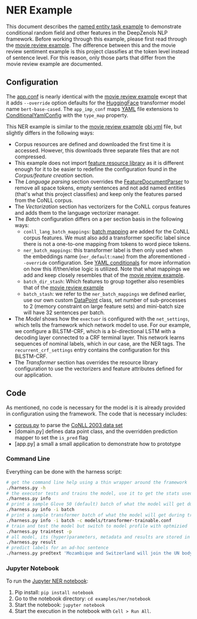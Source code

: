 # NER Example

This document describes the [named entity task example] to demonstrate
conditional random field and other features in the DeepZenols NLP framework.
Before working through this example, please first read through the
[movie review example].  The difference between this and the movie review
sentiment example is this project classifies at the token level instead of
sentence level.  For this reason, only those parts that differ from the movie
review example are documented.


## Configuration

The [app.conf] is nearly identical with the [movie review example] except that
it adds `--override` option defaults for the [HuggingFace] transformer model
name `bert-base-cased`.  The `app_imp_conf` maps [YAML] file extensions to
[ConditionalYamlConfig] with the `type_map` property.

This NER example is similar to the [movie review example] [obj.yml] file, but
slightly differs in the following ways:

* Corpus resources are defined and downloaded the first time it is accessed.
  However, this downloads three separate files that are not compressed.
* This example does not import [feature resource library] as it is different
  enough for it to be easier to redefine the configuration found in the
  *Corpus/feature creation* section.
* The *Language parsing* section overrides the [FeatureDocumentParser] to
  remove all space tokens, empty sentences and not add named entities (that's
  what this project classifies) and keep only the features parsed from the
  CoNLL corpus.
* The *Vectorization* section has vectorizers for the CoNLL corpus features and
  adds them to the language vectorizer manager.
* The *Batch* configuration differs on a per section basis in the following
  ways:
  * `conll_lang_batch_mappings`: [batch mapping](reslib.html#batch-stash) are
  added for the CoNLL corpus features.  We must also add a transformer specific
  label since there is not a one-to-one mapping from tokens to word piece
  tokens.
  * `ner_batch_mappings`: this transformer label is then only used when the
  embeddings name (`ner_default:name`) from the aforementioned `--override`
  configuration.  See [YAML conditionals] for more information on how this
  if/then/else logic is utilized.  Note that what mappings we add and keep
  closely resembles that of the [movie review example].
  * `batch_dir_stash`: Which features to group together also resembles that of
    the [movie review example]
  * `batch_stash`: we refer to the `ner_batch_mappings` we defined earlier, use
    our own custom [DataPoint] class, set number of sub-processes to 2 (memory
    constraint on large feature sets) and mini-batch size will have 32
    sentences per batch.
* The *Model* shows how the `exectuor` is configured with the `net_settings`,
  which tells the framework which network model to use.  For our example, we
  configure a BiLSTM-CRF, which is a bi-directional LSTM with a decoding layer
  connected to a CRF terminal layer.  This network learns sequences of nominal
  labels, which in our case, are the NER tags.  The `recurrent_crf_settings`
  entry contains the configuration for this BiLSTM-CRF.
* The *Transformer* section has overrides the resource library configuration to
  use the vectorizers and feature attributes defined for our application.


## Code

As mentioned, no code is necessary for the model is it is already provided in
configuration using the framework.  The code that is necessary includes:
* [corpus.py] to parse the [CoNLL 2003 data set]
* [domain.py] defines data point class, and the overridden prediction mapper to
  set the `is_pred` flag
* [app.py] a small a small application to demonstrate how to prototype


### Command Line

Everything can be done with the harness script:
```bash
# get the command line help using a thin wrapper around the framework
./harness.py -h
# the executor tests and trains the model, use it to get the stats used to train
./harness.py info
# print a sample Glove 50 (default) batch of what the model will get during training
./harness.py info -i batch
# print a sample transformer batch of what the model will get during training
./harness.py info -i batch -c models/transformer-trainable.conf 
# train and test the model but switch to model profile with optmizied 
./harness.py traintest -p
# all model, its (hyper)parameters, metadata and results are stored in subdirectory of files
./harness.py result
# predict labels for an ad-hoc sentence
./harness.py predtext 'Mozambique and Switzerland will join the UN body responsible for the maintenance of global peace.'
```

### Jupyter Notebook

To run the [Jupyter NER notebook]:
1. Pip install: `pip install notebook`
1. Go to the notebook directory: `cd examples/ner/notebook`
1. Start the notebook: `jupyter notebook`
1. Start the execution in the notebook with `Cell > Run All`.


<!-- links -->

[Glove]: https://nlp.stanford.edu/projects/glove/
[Word2Vec]: https://code.google.com/archive/p/word2vec/
[CoNLL 2003 data set]: https://www.clips.uantwerpen.be/conll2003/ner/
[HuggingFace]: https://github.com/huggingface/transformers
[YAML]: https://yaml.org
[Jupyter NER notebook]: https://github.com/plandes/deepnlp/blob/master/example/ner/notebook/ner.ipynb

[named entity task example]: https://github.com/plandes/deepnlp/blob/master/example/ner
[movie review example]: movie-example.html
[YAML conditionals]: https://plandes.github.io/util/doc/config.html#yaml-conditionals

[deeplearn API]: https://plandes.github.io/deeplearn/index.html
[app.conf]: https://github.com/plandes/deepnlp/blob/master/example/ner/resources/app.conf
[obj.yml]: https://github.com/plandes/deepnlp/blob/master/example/ner/resources/obj.yml
[config.py]: https://github.com/plandes/deepnlp/blob/master/example/ner/src/ner/config.py
[corpus.py]: https://github.com/plandes/deepnlp/blob/master/example/ner/src/ner/corpus.py
[batch.py]: https://github.com/plandes/deepnlp/blob/master/example/ner/src/ner/batch.py
[facade.py]: https://github.com/plandes/deepnlp/blob/master/example/ner/src/ner/facade.py
[feature resource library]: https://github.com/plandes/deepnlp/blob/master/resources/feature.conf

[batch.conf]: https://github.com/plandes/deepnlp/blob/master/example/ner/resources/batch.conf
[model.conf]: https://github.com/plandes/deepnlp/blob/master/example/ner/resources/model.conf
[vectorizer.conf]: https://github.com/plandes/deepnlp/blob/master/example/ner/resources/vectorizer.conf
[main.conf]: https://github.com/plandes/deepnlp/blob/master/example/ner/resources/main.conf
[lang.conf]: https://github.com/plandes/deepnlp/blob/master/example/ner/resources/lang.conf
[corpus.conf]: https://github.com/plandes/deepnlp/blob/master/example/ner/resources/corpus.conf

[FeatureDocumentParser]: ../api/zensols.deepnlp.html#zensols.deepnlp.parse.FeatureDocumentParser
[DataPoint]: https://plandes.github.io/deeplearn/api/zensols.deeplearn.batch.html?highlight=datapoint#zensols.deeplearn.batch.domain.DataPoint
[ConditionalYamlConfig]: https://plandes.github.io/util/api/zensols.config.html#zensols.config.condyaml.ConditionalYamlConfig
[ExtendedInterpolationEnvConfig]: https://plandes.github.io/util/api/zensols.config.html#zensols.config.iniconfig.ExtendedInterpolationEnvConfig
[IniConfig initializer]: https://plandes.github.io/util/api/zensols.config.html#zensols.config.iniconfig.IniConfig.__init__
[CRF]: https://plandes.github.io/deeplearn/api/zensols.deeplearn.layer.html#zensols.deeplearn.layer.crf.CRF
[ScoredBatchIterator]: https://plandes.github.io/deeplearn/api/zensols.deeplearn.model.html#zensols.deeplearn.model.batchiter.ScoredBatchIterator
[EmbeddedRecurrentCRFSettings]: ../api/zensols.deepnlp.layer.html#zensols.deepnlp.layer.embrecurcrf.EmbeddedRecurrentCRFSettings
[EmbeddedRecurrentCRF]: ../api/zensols.deepnlp.layer.html#zensols.deepnlp.layer.embrecurcrf.EmbeddedRecurrentCRF
